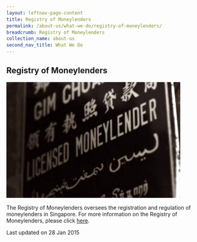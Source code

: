 ```yaml
---
layout: leftnav-page-content
title: Registry of Moneylenders
permalink: /about-us/what-we-do/registry-of-moneylenders/
breadcrumb: Registry of Moneylenders
collection_name: about-us
second_nav_title: What We Do
---
```


<style> 
 .image {width: 600px;} 
 .image img {max-width: 100%;} 
</style>

Registry of Moneylenders
---

<div class="image"><img src="/images/1422440619653.jpg/"></div>

The Registry of Moneylenders oversees the registration and regulation of moneylenders in Singapore. For more information on the Registry of Moneylenders, please click [here](https://mlaw-rom-staging.netlify.com).

 <p class="right-side-updated">Last updated on 28 Jan 2015</p>
